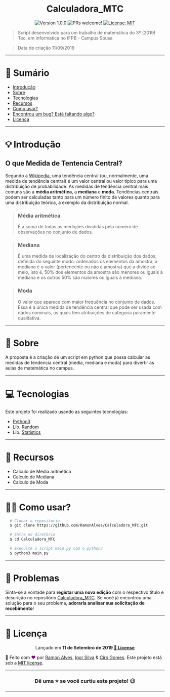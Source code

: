 <h1 align="center">Calculadora_MTC</h1>

<p align="center">
  <img src="https://img.shields.io/badge/version-1.0.0-blue.svg?cacheSeconds=2592000" alt="Version 1.0.0"/>

  <img src="https://img.shields.io/static/v1?label=PRs&message=welcome&color=7159c1&labelColor=000000" alt="PRs welcome!"/>
  
  
  <a href="https://github.com/RamonAlves1357/Calculadora_MTC/blob/master/LICENSE">
    <img alt="License: MIT" src="https://img.shields.io/badge/License-MIT-yellow.svg" target="_blank"/>
  </a>
</p>

> Script desenvolvido para um trabalho de matemática do 3º (2019) Tec. em informatica no IFPB - Campus Sousa

> Data de criação 11/09/2019

---
# 📌 Sumário
* [Introdução](#Intro)
* [Sobre](#Sobre)
* [Tecnologias](#Tecnologias)
* [Recursos](#Recursos)
* [Como usar?](#Como_usar)
* [Encontrou um bug? Está faltando algo?](#bug_issues)
* [Licença](#Licença)

---
<a id="Intro"></a>
# 💡 Introdução
## O que Medida de Tentencia Central?
<p>Segundo a <a href="https://pt.wikipedia.org/wiki/Tend%C3%AAncia_central#:~:text=Em%20estat%C3%ADstica%2C%20uma%20tend%C3%AAncia%20central,aritm%C3%A9tica%2C%20a%20mediana%20e%20moda.">Wikipedia</a>, uma tendência central (ou, normalmente, uma medida de tendência central) é um valor central ou valor típico para uma distribuição de probabilidade. As medidas de tendência central mais comuns são a <b>média aritmética</b>, a <b>mediana</b> e <b>moda</b>. Tendências centrais podem ser calculadas tanto para um número finito de valores quanto para uma distribuição teórica, a exemplo da distribuição normal. </p>

> ### Média aritmética
>    É a soma de todas as medições divididas pelo número de observações no conjunto de dados.

>### Mediana
>    É uma medida de localização do centro da distribuição dos dados, definida do seguinte modo: ordenados os elementos da amostra, a mediana é o valor (pertencente ou não à amostra) que a divide ao meio, isto é, 50% dos elementos da amostra são menores ou iguais à mediana e os outros 50% são maiores ou iguais à mediana.

> ### Moda
>    O valor que aparece com maior frequência no conjunto de dados. Essa é a única medida de tendência central que pode ser usada com dados nominais, os quais tem atribuições de categoria puramente qualitativa.

---
<a id="Sobre"></a>
# 📖 Sobre
<p>
 A proposta é a criação de um script em python que possa calcular as medidas de tendencia central (media, mediana e moda) para divertir as aulas de matemática no campus.
</p>

---
<a id="Tecnologias"></a>
# 💻 Tecnologias
Este projeto foi realizado usando as seguintes tecnologias:


* [Python3](https://www.python.org/)
* Lib. [Random](https://docs.python.org/3/library/random.html)
* Lib. [Statistics](https://docs.python.org/3/library/statistics.html)

---
<a id="Recursos"></a>
# 🚀 Recursos
* Calculo de Média aritmética
* Calculo de Mediana
* Calculo de Moda

---
<a id="Como_usar"></a>
# 👷‍♂️ Como usar?

``` sh
  # Clonar o repositorio
  $ git clone https://github.com/RamonAlves/Calculadora_MTC.git

  # Entre no diretório
  $ cd Calculadora_MTC

  # Execulte o script main.py com o python3
  $ python3 main.py
```

---
<a id="bug_issues"></a>
# 🔧 Problemas
Sinta-se a vontade para **registar uma nova edição** com o respectivo titulo e descrição no repositório [Calculadora_MTC](https://github.com/RamonAlves1357/Calculadora_MTC/issues). Se você já encontrou uma solução para o seu problema, **adoraria analisar sua solicitação de recebimento**!

---
<a id="Licença"></a>
# 📕 Licença

<p align="center">
  Lançado em <b>11 de Setembro de 2019 <a href="https://github.com/RamonAlves1357/Proffy_Discovery/blob/master/LICENSE">📕 License</a></b>
</p>

🚀 Feito com <strong style="color:purple">❤</strong>  por [Ramon Alves](https://github.com/RamonAlves1357), [Igor Silva](https://github.com/igorsilva3) & [Ciro Gomes](https://github.com/cirogomess).
Este projeto está sob a [MIT license](https://github.com/RamonAlves1357/Proffy_Discovery/blob/master/LICENSE).

---
<h3 align="center"> Dê uma ⭐️ se você curtiu este projeto! 😉 </h3>

---
